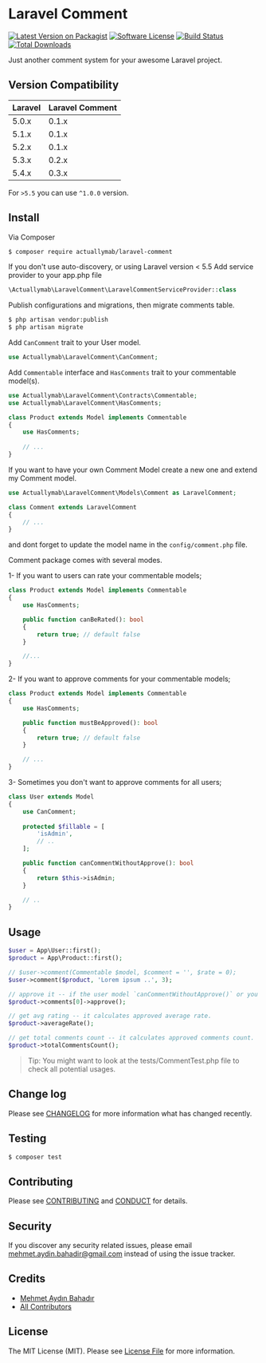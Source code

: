 # Laravel Comment

[![Latest Version on Packagist][ico-version]][link-packagist]
[![Software License][ico-license]](LICENSE.md)
[![Build Status][ico-travis]][link-travis]
[![Total Downloads][ico-downloads]][link-downloads]

Just another comment system for your awesome Laravel project.

## Version Compatibility

 Laravel  | Laravel Comment
:---------|:----------
 5.0.x    | 0.1.x
 5.1.x    | 0.1.x
 5.2.x    | 0.1.x
 5.3.x    | 0.2.x
 5.4.x    | 0.3.x
 
For `>5.5` you can use `^1.0.0` version.

## Install

Via Composer

``` bash
$ composer require actuallymab/laravel-comment
```

If you don't use auto-discovery, or using Laravel version < 5.5 Add service provider to your app.php file

``` php
\Actuallymab\LaravelComment\LaravelCommentServiceProvider::class
```

Publish configurations and migrations, then migrate comments table.

``` bash
$ php artisan vendor:publish
$ php artisan migrate
```

Add `CanComment` trait to your User model.

``` php
use Actuallymab\LaravelComment\CanComment;
```

Add `Commentable` interface and `HasComments` trait to your commentable model(s).

``` php
use Actuallymab\LaravelComment\Contracts\Commentable;
use Actuallymab\LaravelComment\HasComments;

class Product extends Model implements Commentable
{
    use HasComments;
    
    // ...   
}
```

If you want to have your own Comment Model create a new one and extend my Comment model.

``` php
use Actuallymab\LaravelComment\Models\Comment as LaravelComment;

class Comment extends LaravelComment
{
    // ...
}
```

and dont forget to update the model name in the `config/comment.php` file.

Comment package comes with several modes.

1- If you want to users can rate your commentable models;

``` php
class Product extends Model implements Commentable 
{
    use HasComments;

    public function canBeRated(): bool
    {
        return true; // default false
    }

    //...
}
```

2- If you want to approve comments for your commentable models;

``` php
class Product extends Model implements Commentable 
{
    use HasComments;

    public function mustBeApproved(): bool
    {
        return true; // default false
    }

    // ...
}
```

3- Sometimes you don't want to approve comments for all users;

``` php
class User extends Model 
{
    use CanComment;
  
    protected $fillable = [
        'isAdmin',
        // ..
    ];

    public function canCommentWithoutApprove(): bool
    {
        return $this->isAdmin;
    }

    // ..
}
```

## Usage

``` php
$user = App\User::first();
$product = App\Product::first();

// $user->comment(Commentable $model, $comment = '', $rate = 0);
$user->comment($product, 'Lorem ipsum ..', 3);

// approve it -- if the user model `canCommentWithoutApprove()` or you don't use `mustBeApproved()`, it is not necessary
$product->comments[0]->approve();

// get avg rating -- it calculates approved average rate.
$product->averageRate();

// get total comments count -- it calculates approved comments count.
$product->totalCommentsCount();
```

> Tip: You might want to look at the tests/CommentTest.php file to check all potential usages. 

## Change log

Please see [CHANGELOG](CHANGELOG.md) for more information what has changed recently.

## Testing

``` bash
$ composer test
```

## Contributing

Please see [CONTRIBUTING](CONTRIBUTING.md) and [CONDUCT](CONDUCT.md) for details.

## Security

If you discover any security related issues, please email mehmet.aydin.bahadir@gmail.com instead of using the issue tracker.

## Credits

- [Mehmet Aydın Bahadır][link-author]
- [All Contributors][link-contributors]

## License

The MIT License (MIT). Please see [License File](LICENSE.md) for more information.

[ico-version]: https://img.shields.io/packagist/v/actuallymab/laravel-comment.svg?style=flat-square
[ico-license]: https://img.shields.io/badge/license-MIT-brightgreen.svg?style=flat-square
[ico-travis]: https://img.shields.io/travis/actuallymab/laravel-comment/master.svg?style=flat-square
[ico-downloads]: https://img.shields.io/packagist/dt/actuallymab/laravel-comment.svg?style=flat-square

[link-packagist]: https://packagist.org/packages/actuallymab/laravel-comment
[link-travis]: https://travis-ci.org/actuallymab/laravel-comment
[link-downloads]: https://packagist.org/packages/actuallymab/laravel-comment
[link-author]: https://github.com/actuallymab
[link-contributors]: ../../contributors
